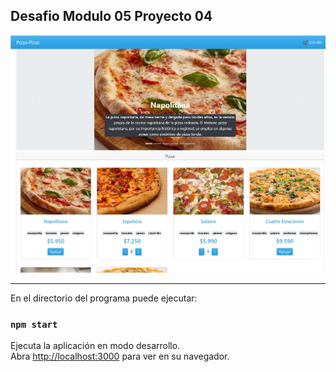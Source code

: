 ## Desafio Modulo 05 Proyecto 04

![Screenshot](https://github.com/mdcabezas/desafio_mod05_04/blob/master/public/screenshot.jpg)

***

En el directorio del programa puede ejecutar:

### `npm start`

Ejecuta la aplicación en modo desarrollo.\
Abra [http://localhost:3000](http://localhost:3000) para ver en su navegador.